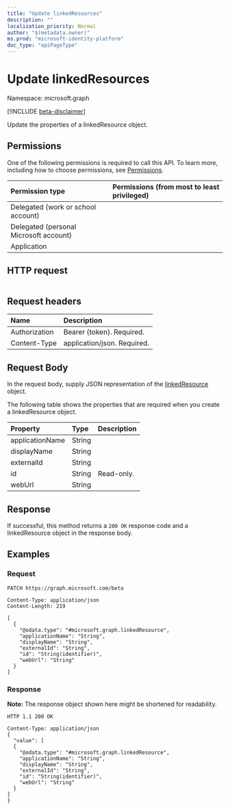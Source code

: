 ```yaml
---
title: "Update linkedResources"
description: ""
localization_priority: Normal
author: "$(metadata.owner)"
ms.prod: "microsoft-identity-platform"
doc_type: "apiPageType"
---
```


# Update linkedResources

Namespace: microsoft.graph

[!INCLUDE [beta-disclaimer](../../includes/beta-disclaimer.md)]

Update the properties of a linkedResource object.

## Permissions

One of the following permissions is required to call this API. To learn more, including how to choose permissions, see [Permissions](/graph/permissions-reference).

| Permission type                        | Permissions (from most to least privileged) |
| :------------------------------------- | :------------------------------------------ |
| Delegated (work or school account)     |                                             |
| Delegated (personal Microsoft account) |                                             |
| Application                            |                                             |

## HTTP request

<!-- {
  "blockType": "ignored"
}
-->

```http

```

## Request headers

| Name          | Description                 |
| :------------ | :-------------------------- |
| Authorization | Bearer {token}. Required.   |
| Content-Type  | application/json. Required. |

## Request Body

In the request body, supply JSON representation of the [linkedResource](../resources/-linkedresource.md) object.

<!-- Actions and Functions -->

<!-- CRUD Methods -->

The following table shows the properties that are required when you create a linkedResource object.

| Property        | Type   | Description |
| :-------------- | :----- | :---------- |
| applicationName | String |             |
| displayName     | String |             |
| externalId      | String |             |
| id              | String | Read-only.  |
| webUrl          | String |             |

## Response

If successful, this method returns a `200 OK` response code and a linkedResource object in the response body.

## Examples

### Request

<!-- {
  "blockType": "request",
  "name": "update_linkedresources"
}
-->

```http
PATCH https://graph.microsoft.com/beta

Content-Type: application/json
Content-Length: 219

[
  {
    "@odata.type": "#microsoft.graph.linkedResource",
    "applicationName": "String",
    "displayName": "String",
    "externalId": "String",
    "id": "String(identifier)",
    "webUrl": "String"
  }
]

```

### Response

**Note:** The response object shown here might be shortened for readability.

<!-- {
  "blockType": "response",
  "truncated": true,
  "@odata.type": "$(this.ReturnTypeFullName)"
}
-->

```http
HTTP 1.1 200 OK

Content-Type: application/json
{
  "value": [
  {
    "@odata.type": "#microsoft.graph.linkedResource",
    "applicationName": "String",
    "displayName": "String",
    "externalId": "String",
    "id": "String(identifier)",
    "webUrl": "String"
  }
]
}

```
